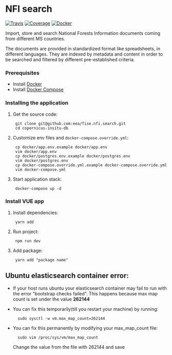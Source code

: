 # NFI search

[![Travis](https://travis-ci.org/eea/fise.nfi.search.svg?branch=master)](
https://travis-ci.org/eea/fise.nfi.search)
[![Coverage](https://coveralls.io/repos/github/eea/fise.nfi.search/badge.svg?branch=master)](https://coveralls.io/github/eea/fise.nfi.search?branch=master)
[![Docker](https://dockerbuildbadges.quelltext.eu/status.svg?organization=eeacms&repository=fise.nfi.search)](https://hub.docker.com/r/eeacms/fise.nfi.search/builds)

Import, store and search National Forests Information documents coming from different MS countries.

The documents are provided in standardized format like spreadsheets, in different languages. They are indexed by metadata and content in order to be searched and filtered by different pre-established criteria.

### Prerequisites

* Install [Docker](https://docs.docker.com/engine/installation/)
* Install [Docker Compose](https://docs.docker.com/compose/install/)

### Installing the application
1. Get the source code:

        git clone git@github.com:eea/fise.nfi.search.git
        cd copernicus-insitu-db

1. Customize env files and `docker-compose.override.yml`:

        cp docker/app.env.example docker/app.env
        vim docker/app.env
        cp docker/postgres.env.example docker/postgres.env
        vim docker/postgres.env
        cp docker-compose.override.yml.example docker-compose.override.yml
        vim docker-compose.yml
        
1. Start application stack:

        docker-compose up -d
        

### Install VUE app

1. Install dependencies:

        yarn add

1. Run project: 
        
        npm run dev

1. Add package: 
        
        yarn add "package name"

## Ubuntu elasticsearch container error:
* If your host runs ubuntu your elasticsearch container may fail to run with the error "bootstrap checks failed".
  This happens because max map count is set under the value __262144__
* You can fix this temporarily(till you restart your machine) by running:

        sudo sysctl -w vm.max_map_count=262144
* You can fix this permanently by modifying your max_map_count file:

        sudo vim /proc/sys/vm/max_map_count
  Change the value from the file with 262144 and save
